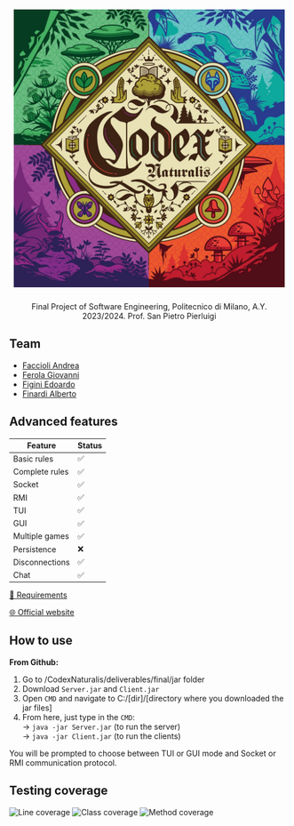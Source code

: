 <h1 align="center">
  <img src="/documents/logo.jpg" height=500 >
</h1>

<p align = 'center'>
  Final Project of Software Engineering, Politecnico di Milano, A.Y. 2023/2024. Prof. San Pietro Pierluigi  
</p>

## Team
- [Faccioli Andrea](https://github.com/faccioliandrea)
- [Ferola Giovanni](https://github.com/gioferola)
- [Figini Edoardo](https://github.com/EdoardoFigini)
- [Finardi Alberto](https://github.com/albertofinardi)


## Advanced features

|  Feature   | Status  | 
|-----|---|
| Basic rules | ✅ | 
| Complete rules | ✅ | 
| Socket | ✅ | 
| RMI | ✅ | 
| TUI | ✅ | 
| GUI | ✅ | 
| Multiple games | ✅ | 
| Persistence | ❌ | 
| Disconnections | ✅ | 
| Chat | ✅ |

[📖 Requirements](/documents/requirements.pdf)

[🌐 Official website](https://www.craniocreations.it/prodotto/codex-naturalis)

## How to use

**From Github:**<br>
1. Go to /CodexNaturalis/deliverables/final/jar folder
2. Download `Server.jar` and `Client.jar`
3. Open `CMD` and navigate to C:/[dir]/[directory where you downloaded the jar files]
4. From here, just type in the `CMD`:  
   -> `java -jar Server.jar` (to run the server)<br>
   -> `java -jar Client.jar` (to run the clients)

You will be prompted to choose between TUI or GUI mode and Socket or RMI communication protocol.

## Testing coverage

![Line coverage](https://img.shields.io/badge/Line%20coverage-91%25-green?style=flat) 
![Class coverage](https://img.shields.io/badge/Class%20coverage-89%25-blue?style=flat)
![Method coverage](https://img.shields.io/badge/Method%20coverage-79%25-purple?style=flat)
